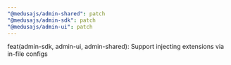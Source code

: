 ```yaml
---
"@medusajs/admin-shared": patch
"@medusajs/admin-sdk": patch
"@medusajs/admin-ui": patch
---
```


feat(admin-sdk, admin-ui, admin-shared): Support injecting extensions via in-file configs
